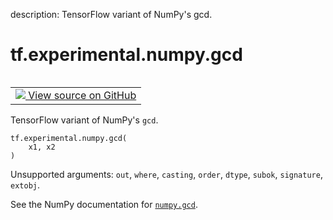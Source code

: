 description: TensorFlow variant of NumPy's gcd.

<div itemscope itemtype="http://developers.google.com/ReferenceObject">
<meta itemprop="name" content="tf.experimental.numpy.gcd" />
<meta itemprop="path" content="Stable" />
</div>

# tf.experimental.numpy.gcd

<!-- Insert buttons and diff -->

<table class="tfo-notebook-buttons tfo-api nocontent" align="left">
<td>
  <a target="_blank" href="https://github.com/tensorflow/tensorflow/blob/r2.4/tensorflow/python/ops/numpy_ops/np_math_ops.py#L519-L521">
    <img src="https://www.tensorflow.org/images/GitHub-Mark-32px.png" />
    View source on GitHub
  </a>
</td>
</table>



TensorFlow variant of NumPy's `gcd`.

<pre class="devsite-click-to-copy prettyprint lang-py tfo-signature-link">
<code>tf.experimental.numpy.gcd(
    x1, x2
)
</code></pre>



<!-- Placeholder for "Used in" -->

Unsupported arguments: `out`, `where`, `casting`, `order`, `dtype`, `subok`, `signature`, `extobj`.

See the NumPy documentation for [`numpy.gcd`](https://numpy.org/doc/1.16/reference/generated/numpy.gcd.html).